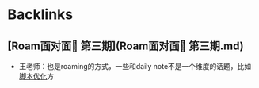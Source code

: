 
# Backlinks
## [Roam面对面🍜 第三期](Roam面对面🍜 第三期.md)
- 王老师：也是roaming的方式，一些和daily note不是一个维度的话题，比如[脚本优化](脚本优化.md)方


